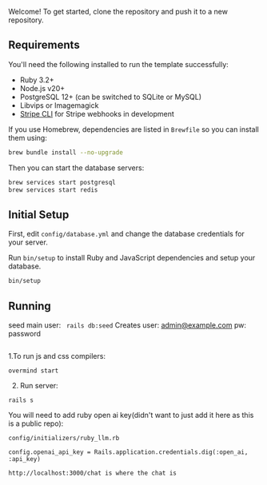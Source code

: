 

Welcome! To get started, clone the repository and push it to a new repository.

## Requirements

You'll need the following installed to run the template successfully:

* Ruby 3.2+
* Node.js v20+
* PostgreSQL 12+ (can be switched to SQLite or MySQL)
* Libvips or Imagemagick
* [Stripe CLI](https://stripe.com/docs/stripe-cli) for Stripe webhooks in development

If you use Homebrew, dependencies are listed in `Brewfile` so you can install them using:

```bash
brew bundle install --no-upgrade
```

Then you can start the database servers:

```bash
brew services start postgresql
brew services start redis
```

## Initial Setup

First, edit `config/database.yml` and change the database credentials for your server.

Run `bin/setup` to install Ruby and JavaScript dependencies and setup your database.

```bash
bin/setup
```

## Running

seed main user:
``` rails db:seed```
Creates user: admin@example.com pw: password

```bash
```
1.To run js and css compilers:
```
overmind start
```
2. Run server:
```
rails s
```

You will need to add ruby open ai key(didn't want to just add it here as this is a public repo):
```
config/initializers/ruby_llm.rb

config.openai_api_key = Rails.application.credentials.dig(:open_ai, :api_key)
```
```
http://localhost:3000/chat is where the chat is
```
